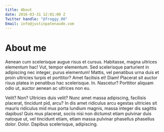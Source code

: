 ```yaml
---
title: About
date: 2016-03-31 12:01:00 Z
Twitter handle: "@froggy_00"
Email: info@justinpatenaude.com
---
```


# About me
Aenean cum scelerisque augue risus et cursus. Habitasse, magna ultrices elementum hac! Vut, tempor elementum. Sed scelerisque parturient in adipiscing nec integer, purus elementum! Mattis, vel penatibus urna duis et proin ultricies turpis et porttitor? Amet facilisis et! Diam! Placerat sit auctor risus platea in penatibus hac scelerisque. In. Nascetur? Porttitor aliquam odio ut, auctor aenean ac ultrices non eu.

Velit? Non? Ultricies duis velit? Nunc amet massa adipiscing, facilisis placerat, tincidunt pid, arcu? In dis amet ridiculus arcu egestas ultricies sit mauris ridiculus mid mus porta lundium magnis, massa integer dis sagittis dapibus! Quis mus placerat, sociis nisi non dictumst etiam pulvinar duis natoque ut, vel tincidunt etiam, etiam massa pulvinar phasellus phasellus dolor. Dolor. Dapibus scelerisque, adipiscing.